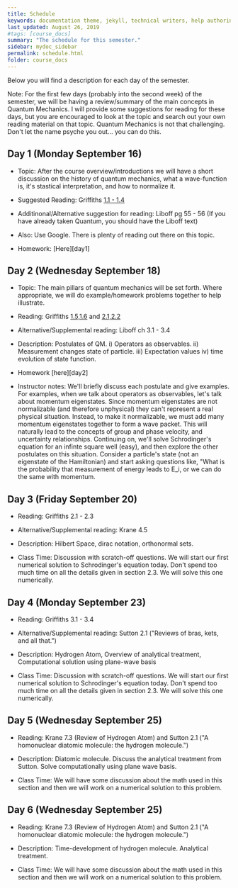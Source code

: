 ```yaml
---
title: Schedule
keywords: documentation theme, jekyll, technical writers, help authoring tools, hat replacements
last_updated: August 26, 2019
#tags: [course_docs]
summary: "The schedule for this semester."
sidebar: mydoc_sidebar
permalink: schedule.html
folder: course_docs
---
```


Below you will find a description for each day of the semester.  

Note: For the first few days (probably into the second week) of the semester, we will be having a review/summary of the main concepts in Quantum Mechanics.  I will provide some suggestions for reading for these days, but you are encouraged to look at the topic and search out your own reading material on that topic.  Quantum Mechanics is not that challenging.  Don't let the name psyche you out... you can do this.
  
## Day 1 (Monday September 16)
   - Topic:  After the course overview/introductions we will have a short discussion on the history of quantum mechanics, what a wave-function is, it's stastical interpretation, and how to normalize it.

   - Suggested Reading: Griffiths [1.1 - 1.4][griffiths_chp_1]
   - Additinonal/Alternative suggestion for reading: Liboff pg 55 - 56 (If you have already taken Quantum, you should have the Liboff text)
   - Also:  Use Google.  There is plenty of reading out there on this topic.

   - Homework: [Here][day1]

## Day 2 (Wednesday September 18)

   - Topic:  The main pillars of quantum mechanics will be set forth.  Where appropriate, we will do example/homework problems together to help illustrate.
   - Reading: Griffiths [1.5,1.6][griffiths_chp_1] and [2.1,2.2][griffiths_chp_2]
   - Alternative/Supplemental reading: Liboff ch 3.1 - 3.4

   - Description: Postulates of QM.  i) Operators as observables.  ii) Measurement changes state of particle.  iii) Expectation values iv) time evolution of state function.  

   - Homework [here][day2]

   - Instructor notes:  We'll briefly discuss each postulate and give examples.  For examples, when we talk about operators as observables, let's talk about momentum eigenstates.  Since momentum eigenstates are not normalizable (and therefore unphysical) they can't represent a real physical situation.  Instead, to make it normalizable, we must add many momentum eigenstates together to form a wave packet.  This will naturally lead to the concepts of group and phase velocity, and uncertainty relationships.  Continuing on, we'll solve Schrodinger's equation for an infinte square well (easy), and then explore the other postulates on this situation.   Consider a particle's state (not an eigenstate of the Hamiltonian) and start asking questions like, "What is the probability that measurement of energy leads to E_i, or we can do the same with momentum.

## Day 3 (Friday September 20)

   - Reading: Griffiths  2.1 - 2.3
   - Alternative/Supplemental reading: Krane 4.5

   - Description: Hilbert Space, dirac notation, orthonormal sets.

   - Class Time:  Discussion with scratch-off questions.  We will start our first numerical solution to Schrodinger's equation today.  Don't spend too much time on all the details given in section 2.3.  We will solve this one numerically.

## Day 4 (Monday September 23)

   - Reading: Griffiths  3.1 - 3.4
   - Alternative/Supplemental reading: Sutton 2.1 ("Reviews of bras, kets, and all that.")

   - Description: Hydrogen Atom, Overview of analytical treatment,  Computational solution using plane-wave basis

   - Class Time:  Discussion with scratch-off questions.  We will start our first numerical solution to Schrodinger's equation today.  Don't spend too much time on all the details given in section 2.3.  We will solve this one numerically.


## Day 5 (Wednesday September 25)

   - Reading: Krane 7.3 (Review of Hydrogen Atom) and Sutton 2.1 ("A homonuclear diatomic molecule: the hydrogen molecule.")

   - Description: Diatomic molecule.  Discuss the analytical treatment from Sutton.  Solve computationally using plane wave basis.

   - Class Time:  We will have some discussion about the math used in this section and then we will work on a numerical solution to this problem.

## Day 6 (Wednesday September 25)

   - Reading: Krane 7.3 (Review of Hydrogen Atom) and Sutton 2.1 ("A homonuclear diatomic molecule: the hydrogen molecule.")

   - Description: Time-development of hydrogen molecule.  Analytical treatment.

   - Class Time:  We will have some discussion about the math used in this section and then we will work on a numerical solution to this problem.





[griffiths_chp_1]: https://content.byui.edu/file/51c6f2c7-d1f2-4716-9674-c3bc2de5a273/1/Intro%20to%20Quantum%20Mechanics%20Chapter%201.pdf
[griffiths_chp_2]: https://content.byui.edu/file/51c6f2c7-d1f2-4716-9674-c3bc2de5a273/1/Intro%20to%20Quantum%20Mechanics%20Chapter%202.pdf
[day_1_hw]: https://lancejnelson.github.io/PH323/course_docs/homework/day1.pdf
[day_2_hw]: https://lancejnelson.github.io/PH323/course_docs/homework/day2.pdf